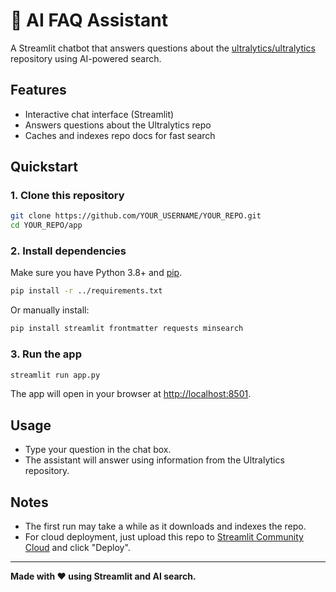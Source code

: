 # 🤖 AI FAQ Assistant

A Streamlit chatbot that answers questions about the [ultralytics/ultralytics](https://github.com/ultralytics/ultralytics) repository using AI-powered search.

## Features

- Interactive chat interface (Streamlit)
- Answers questions about the Ultralytics repo
- Caches and indexes repo docs for fast search

## Quickstart

### 1. Clone this repository

```bash
git clone https://github.com/YOUR_USERNAME/YOUR_REPO.git
cd YOUR_REPO/app
```

### 2. Install dependencies

Make sure you have Python 3.8+ and [pip](https://pip.pypa.io/en/stable/).

```bash
pip install -r ../requirements.txt
```
Or manually install:
```bash
pip install streamlit frontmatter requests minsearch
```

### 3. Run the app

```bash
streamlit run app.py
```

The app will open in your browser at [http://localhost:8501](http://localhost:8501).

## Usage

- Type your question in the chat box.
- The assistant will answer using information from the Ultralytics repository.

## Notes

- The first run may take a while as it downloads and indexes the repo.
- For cloud deployment, just upload this repo to [Streamlit Community Cloud](https://streamlit.io/cloud) and click "Deploy".

---

**Made with ❤️ using Streamlit and AI search.**